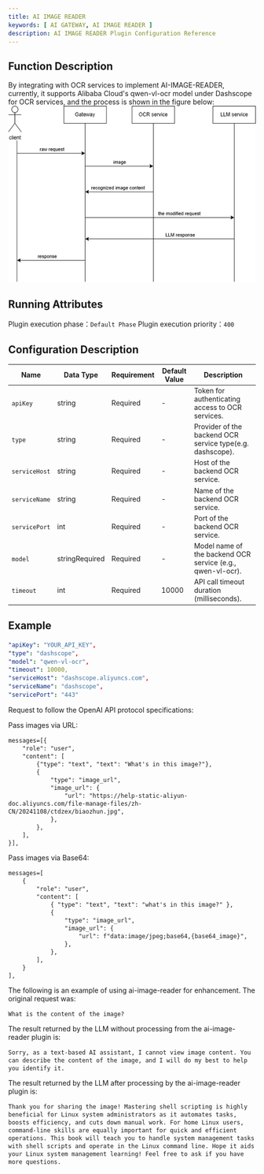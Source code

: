 ```yaml
---
title: AI IMAGE READER
keywords: [ AI GATEWAY, AI IMAGE READER ]
description: AI IMAGE READER Plugin Configuration Reference
---
```


## Function Description

By integrating with OCR services to implement AI-IMAGE-READER, currently, it supports Alibaba Cloud's qwen-vl-ocr model under Dashscope for OCR services, and the process is shown in the figure below:<img src=".\ai-image-reader-en.png"> 

## Running Attributes

Plugin execution phase：`Default Phase`
Plugin execution priority：`400`

## Configuration Description

| Name          | Data Type      | Requirement | Default Value | Description                                                |
| ------------- | -------------- | ----------- | ------------- | ---------------------------------------------------------- |
| `apiKey`      | string         | Required    | -             | Token for authenticating access to OCR services.           |
| `type`        | string         | Required    | -             | Provider of the backend OCR service type(e.g. dashscope).  |
| `serviceHost` | string         | Required    | -             | Host of the backend OCR service.                           |
| `serviceName` | string         | Required    | -             | Name of the backend OCR service.                           |
| `servicePort` | int            | Required    | -             | Port of the backend OCR service.                           |
| `model`       | stringRequired | Required    | -             | Model name of the backend OCR service (e.g., qwen-vl-ocr). |
| `timeout`     | int            | Required    | 10000         | API call timeout duration (milliseconds).                  |

## Example

```yaml
"apiKey": "YOUR_API_KEY",
"type": "dashscope",
"model": "qwen-vl-ocr",
"timeout": 10000,
"serviceHost": "dashscope.aliyuncs.com",
"serviceName": "dashscope",
"servicePort": "443"
```

Request to follow the OpenAI API protocol specifications:

Pass images via URL:

```
messages=[{
    "role": "user",
    "content": [
        {"type": "text", "text": "What's in this image?"},
        {
            "type": "image_url",
            "image_url": {
                "url": "https://help-static-aliyun-doc.aliyuncs.com/file-manage-files/zh-CN/20241108/ctdzex/biaozhun.jpg",
            },
        },
    ],
}],
```

Pass images via Base64:

```
messages=[
    {
        "role": "user",
        "content": [
            { "type": "text", "text": "what's in this image?" },
            {
                "type": "image_url",
                "image_url": {
                    "url": f"data:image/jpeg;base64,{base64_image}",
                },
            },
        ],
    }
],
```

The following is an example of using ai-image-reader for enhancement. The original request was:

```
What is the content of the image?
```

The result returned by the LLM without processing from the ai-image-reader plugin is:

```
Sorry, as a text-based AI assistant, I cannot view image content. You can describe the content of the image, and I will do my best to help you identify it.
```

The result returned by the LLM after processing by the ai-image-reader plugin is:

```
Thank you for sharing the image! Mastering shell scripting is highly beneficial for Linux system administrators as it automates tasks, boosts efficiency, and cuts down manual work. For home Linux users, command-line skills are equally important for quick and efficient operations. This book will teach you to handle system management tasks with shell scripts and operate in the Linux command line. Hope it aids your Linux system management learning! Feel free to ask if you have more questions.
```